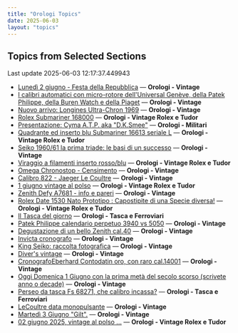 ```yaml
---
title: "Orologi Topics"
date: 2025-06-03
layout: "topics"
---
```


## Topics from Selected Sections

Last update 2025-06-03 12:17:37.449943

- [Lunedì 2 giugno - Festa della Repubblica](https://orologi.forumfree.it/?t=80711832) — **Orologi - Vintage**
- [I calibri automatici con micro-rotore dell'Universal Genève, della Patek Philippe, della Buren Watch e della Piaget](https://orologi.forumfree.it/?t=80701756) — **Orologi - Vintage**
- [Nuovo arrivo: Longines Ultra-Chron 1969](https://orologi.forumfree.it/?t=80711169) — **Orologi - Vintage**
- [Rolex Submariner 168000](https://orologi.forumfree.it/?t=80709399) — **Orologi - Vintage Rolex e Tudor**
- [Presentazione: Cyma A.T.P. aka "D.K.Smee"](https://orologi.forumfree.it/?t=80712327) — **Orologi - Militari**
- [Quadrante ed inserto blu Submariner 16613 seriale L](https://orologi.forumfree.it/?t=80709553) — **Orologi - Vintage Rolex e Tudor**
- [Seiko 1960/61 la prima triade: le basi di un successo](https://orologi.forumfree.it/?t=80711444) — **Orologi - Vintage**
- [Viraggio a filamenti inserto rosso/blu](https://orologi.forumfree.it/?t=80703308) — **Orologi - Vintage Rolex e Tudor**
- [Omega Chronostop - Censimento](https://orologi.forumfree.it/?t=80707535) — **Orologi - Vintage**
- [Calibro 822 - Jaeger Le Coultre](https://orologi.forumfree.it/?t=52759964) — **Orologi - Vintage**
- [1 giugno vintage al polso](https://orologi.forumfree.it/?t=80711180) — **Orologi - Vintage Rolex e Tudor**
- [Zenith Defy A7681 - info e pareri](https://orologi.forumfree.it/?t=80712425) — **Orologi - Vintage**
- [Rolex Date 1530 Nato Prototipo : Capostipite di una Specie diversa!](https://orologi.forumfree.it/?t=77078700) — **Orologi - Vintage Rolex e Tudor**
- [Il Tasca del giorno](https://orologi.forumfree.it/?t=80702163) — **Orologi - Tasca e Ferroviari**
- [Patek Philippe calendario perpetuo 3940 vs 5050](https://orologi.forumfree.it/?t=76408201) — **Orologi - Vintage**
- [Degustazione di un bello Zenith cal.40](https://orologi.forumfree.it/?t=80712780) — **Orologi - Vintage**
- [Invicta cronografo](https://orologi.forumfree.it/?t=80712391) — **Orologi - Vintage**
- [King Seiko: raccolta fotografica](https://orologi.forumfree.it/?t=78946994) — **Orologi - Vintage**
- [Diver's vintage](https://orologi.forumfree.it/?t=71608461) — **Orologi - Vintage**
- [CronografoEberhard Contodatin oro, con raro cal.14001](https://orologi.forumfree.it/?t=64689531) — **Orologi - Vintage**
- [Oggi Domenica 1 Giugno con la prima metà del secolo scorso (scrivete anno o decade)](https://orologi.forumfree.it/?t=80709879) — **Orologi - Vintage**
- [Perseo da tasca Fs 68271, che calibro incassa?](https://orologi.forumfree.it/?t=80703237) — **Orologi - Tasca e Ferroviari**
- [LeCoultre data monopulsante](https://orologi.forumfree.it/?t=80711995) — **Orologi - Vintage**
- [Martedì 3 Giugno "Gilt".](https://orologi.forumfree.it/?t=80713005) — **Orologi - Vintage**
- [02 giugno 2025, vintage al polso ...](https://orologi.forumfree.it/?t=80712071) — **Orologi - Vintage Rolex e Tudor**
